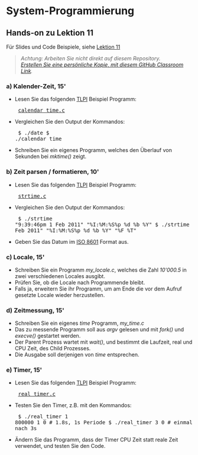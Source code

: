 # System-Programmierung
## Hands-on zu Lektion 11
Für Slides und Code Beispiele, siehe [Lektion 11](../../../fhnw-syspr/blob/master/11/README.md)

> *Achtung: Arbeiten Sie nicht direkt auf diesem Repository.*<br/>
> *[Erstellen Sie eine persönliche Kopie, mit diesem GitHub Classroom Link](https://classroom.github.com/a/gs79dvgZ).*

### a) Kalender-Zeit, 15'
* Lesen Sie das folgenden [TLPI](http://man7.org/tlpi/) Beispiel Programm:<pre>
[calendar_time.c](http://man7.org/tlpi/code/online/book/time/calendar_time.c.html)</pre>
* Vergleichen Sie den Output der Kommandos:<pre>
    $ ./date
    $ ./calendar_time</pre>
* Schreiben Sie ein eigenes Programm, welches den Überlauf von Sekunden bei *mktime()* zeigt.

### b) Zeit parsen / formatieren, 10'
* Lesen Sie das folgenden [TLPI](http://man7.org/tlpi/) Beispiel Programm:<pre>
[strtime.c](http://man7.org/tlpi/code/online/book/time/strtime.c.html)</pre>
* Vergleichen Sie den Output der Kommandos:<pre>
    $ ./strtime "9:39:46pm 1 Feb 2011" "%I:%M:%S%p %d %b %Y"
    $ ./strtime "9:39:46pm 1 Feb 2011" "%I:%M:%S%p %d %b %Y" "%F %T"</pre>
* Geben Sie das Datum im [ISO 8601](https://en.wikipedia.org/wiki/ISO_8601) Format aus.

### c) Locale, 15'
* Schreiben Sie ein Programm *my_locale.c*, welches die Zahl *10'000.5* in zwei verschiedenen Locales ausgibt.
* Prüfen Sie, ob die Locale nach Programmende bleibt.
* Falls ja, erweitern Sie ihr Programm, um am Ende die vor dem Aufruf gesetzte Locale wieder herzustellen.

### d) Zeitmessung, 15'
* Schreiben Sie ein eigenes *time* Programm, *my_time.c*
* Das zu messende Programm soll aus *argv* gelesen und mit *fork()* und *execve()* gestartet werden.
* Der Parent Prozess wartet mit *wait()*, und bestimmt die Laufzeit, real und CPU Zeit, des Child Prozesses.
* Die Ausgabe soll derjenigen von *time* entsprechen.

### e) Timer, 15'
* Lesen Sie das folgenden [TLPI](http://man7.org/tlpi/) Beispiel Programm:<pre>
[real_timer.c](http://man7.org/tlpi/code/online/book/timers/real_timer.c.html)</pre>
* Testen Sie den Timer, z.B. mit den Kommandos:<pre>
    $ ./real_timer 1 800000 1 0 # 1.8s, 1s Periode
    $ ./real_timer 3 0 # einmaliger Timer, nach 3s</pre>
* Ändern Sie das Programm, dass der Timer CPU Zeit statt reale Zeit verwendet, und testen Sie den Code.
